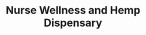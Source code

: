 ---
title: "Nurse Wellness and Hemp Dispensary"
url: /burlington-township/nurse-wellness-and-hemp-dispensary/
shop: Hanf
---